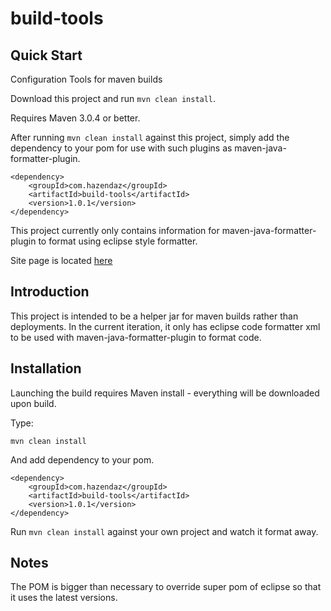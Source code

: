 ﻿# build-tools #

## Quick Start ##

Configuration Tools for maven builds

Download this project and run `mvn clean install`.

Requires Maven 3.0.4 or better.

After running `mvn clean install` against this project, simply add the dependency to your pom for use with such
plugins as maven-java-formatter-plugin.

```
<dependency>
    <groupId>com.hazendaz</groupId>
    <artifactId>build-tools</artifactId>
    <version>1.0.1</version>
</dependency>
```

This project currently only contains information for maven-java-formatter-plugin to format using eclipse style formatter.

Site page is located [here](http://hazendaz.github.io/build-tools/)

## Introduction ##

This project is intended to be a helper jar for maven builds rather than deployments.  In the current iteration, it only
has eclipse code formatter xml to be used with maven-java-formatter-plugin to format code.

## Installation ##

Launching the build requires Maven install - everything will be downloaded upon build.

Type:

    mvn clean install

And add dependency to your pom.

```
<dependency>
    <groupId>com.hazendaz</groupId>
    <artifactId>build-tools</artifactId>
    <version>1.0.1</version>
</dependency>
```

Run `mvn clean install` against your own project and watch it format away.

## Notes ##

The POM is bigger than necessary to override super pom of eclipse so that it uses the latest versions.



